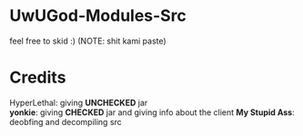 # UwUGod-Modules-Src
feel free to skid :)
(NOTE: shit kami paste)
# Credits
HyperLethal: giving **UNCHECKED** jar<br>
____yonkie____: giving **CHECKED** jar and giving info about the client
____My Stupid Ass____: deobfing and decompiling src
